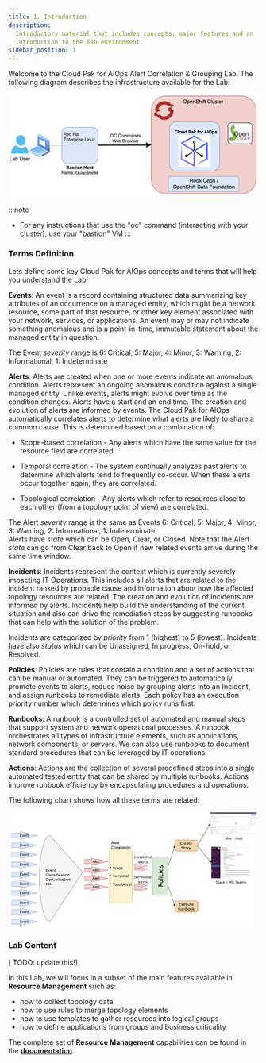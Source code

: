 ```yaml
---
title: 1. Introduction
description:
  Introductory material that includes concepts, major features and an
  introduction to the lab environment.
sidebar_position: 1
---
```



Welcome to the Cloud Pak for AIOps Alert Correlation & Grouping Lab.
The following diagram describes the infrastructure available for the Lab:

![](images/intro.drawio.png)

:::note
- For any instructions that use the "oc" command (interacting with your
  cluster), use your "bastion" VM
:::


### Terms Definition
Lets define some key Cloud Pak for AIOps concepts and terms that will help you understand the Lab:

**Events**: An event is a record containing structured data summarizing key attributes of an occurrence on a managed entity, which might be a network resource, some part of that resource, or other key element associated with your network, services, or applications. An event may or may not indicate something anomalous and is a point-in-time, immutable statement about the managed entity in question.

The Event *severity* range is  6: Critical, 5: Major, 4: Minor, 3: Warning, 2: Informational, 1: Indeterminate

**Alerts**: Alerts are created when one or more events indicate an anomalous condition. Alerts represent an ongoing anomalous condition against a single managed entity. Unlike events, alerts might evolve over time as the condition changes. Alerts have a start and an end time. The creation and evolution of alerts are informed by events. The Cloud Pak for AIOps automatically correlates alerts to determine what alerts are likely to share a common cause. This is determined based on a combination of:

* Scope-based correlation - Any alerts which have the same value for the resource field are correlated.

* Temporal correlation - The system continually analyzes past alerts to determine which alerts tend to frequently co-occur. When these alerts occur together again, they are correlated.

* Topological correlation - Any alerts which refer to resources close to each other (from a topology point of view) are correlated.

The Alert *severity* range is the same as Events 6: Critical, 5: Major, 4: Minor, 3: Warning, 2: Informational, 1: Indeterminate.  
Alerts have *state* which can be Open, Clear, or Closed. Note that the Alert *state* can go from Clear back to Open if new related events arrive 
during the same time window. 

**Incidents**: Incidents represent the context which is currently severely impacting IT Operations. This includes all alerts that are related to the incident ranked by probable cause and information about how the affected topology resources are related. The creation and evolution of incidents are informed by alerts. Incidents help build the understanding of the current situation and also can drive the remediation steps by suggesting runbooks that can help with the solution of the problem. 

Incidents are categorized by *priority* from 1 (highest) to 5 (lowest). 
Incidents have also *status* which can be Unassigned, In progress, On-hold, or Resolved. 

**Policies**: Policies are rules that contain a condition and a set of actions that can be manual or automated. They can be triggered to automatically promote events to alerts, reduce noise by grouping alerts into an Incident, and assign runbooks to remediate alerts. Each policy has an execution priority number which determines which policy runs first.

**Runbooks**: A runbook is a controlled set of automated and manual steps that support system and network operational processes. A runbook orchestrates all types of infrastructure elements, such as applications, network components, or servers. We can also use runbooks to document standard procedures that can be leveraged by IT operations.

**Actions**: Actions are the collection of several predefined steps into a single automated tested entity that can be shared by multiple runbooks. Actions improve runbook efficiency by encapsulating procedures and operations.


The following chart shows how all these terms are related:

![](images/funel.png)


### Lab Content

[ TODO:  update this!]

In this Lab, we will focus in a subset of the main features available in **Resource Management** such as:


* how to collect topology data
* how to use rules to merge topology elements
* how to use templates to gather resources into logical groups
* how to define applications from groups and business criticality

The complete set of **Resource Management** capabilities can be found in the [**documentation**](https://www.ibm.com/docs/en/cloud-paks/cloud-pak-watson-aiops/3.7.1?topic=operating-managing-topologies).